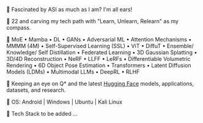 👋 Fascinated by ASI as much as I am? I'm all ears!

🎯 22 and carving my tech path with "Learn, Unlearn, Relearn" as my compass.

🧠 MoE • Mamba • DL • GANs • Adversarial ML • Attention Mechanisms • MMMM (4M) • Self-Supervised Learning (SSL) • ViT • DiffuT • Ensemble/ Knowledge/ Self Distillation • Federated Learning • 3D Gaussian Splatting • 3D/4D Reconstruction • NeRF • LLFF • LeRFs • Differentiable Volumetric Rendering • 6D Object Pose Estimation • Transformers • Latent Diffusion Models (LDMs) • Multimodal LLMs • DeepRL • RLHF

👀 Keeping an eye on Q* and the latest [Hugging Face](https://huggingface.co/) models, applications, datasets, and research.

🌱 OS: Android | Windows | Ubuntu | Kali Linux

🥝 Tech Stack to be added ...

<!---
randomHersey/randomHersey is a ✨ special ✨ repository because its `README.md` (this file) appears on your GitHub profile.
You can click the Preview link to take a look at your changes.
--->
